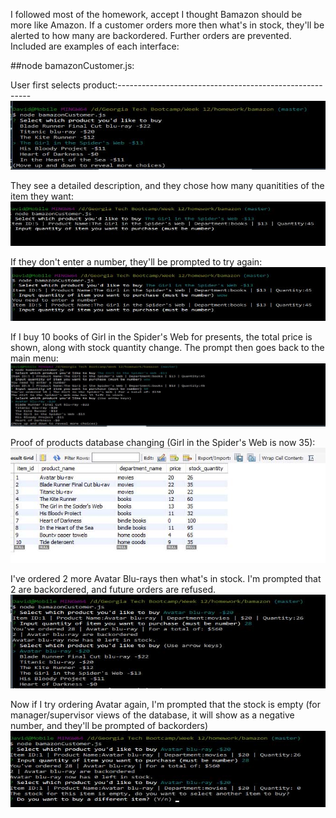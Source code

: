I followed most of the homework, accept I thought Bamazon should be more like Amazon.  If a customer orders more then what's in stock, they'll be alerted to how many are backordered.  Further orders are prevented.  Included are examples of each interface:

##node bamazonCustomer.js:

User first selects product:--------------------------------------------------------
![Image of screenshot1](/images/01.jpg)

They see a detailed description, and they chose how many quanitities of the item they want:
![Image of screenshot2](/images/02.jpg)

If they don't enter a number, they'll be prompted to try again:
![Image of screenshot3](/images/03.jpg)

If I buy 10 books of Girl in the Spider's Web for presents, the total price is shown, along with stock quantity change.  The prompt then goes back to the main menu:
![Image of screenshot4](/images/04.jpg)

Proof of products database changing (Girl in the Spider's Web is now 35):
![Image of screenshot5](/images/05.jpg)

I've ordered 2 more Avatar Blu-rays then what's in stock.  I'm prompted that 2 are backordered, and future orders are refused.
![Image of screenshot6](/images/06.jpg)

Now if I try ordering Avatar again, I'm prompted that the stock is empty (for manager/supervisor views of the database, it will show as a negative number, and they'll be prompted of backorders)
![Image of screenshot7](/images/07.jpg)
